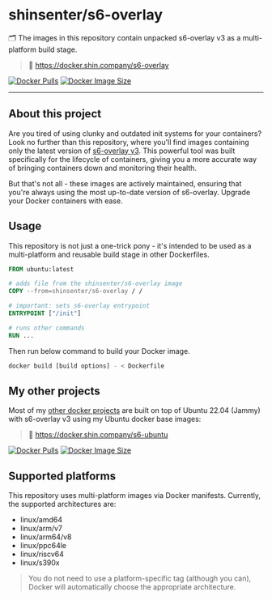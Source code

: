 # shinsenter/s6-overlay

🗂 The images in this repository contain unpacked s6-overlay v3 as a multi-platform build stage.

> 🔗 https://docker.shin.company/s6-overlay

[![Docker Pulls](https://img.shields.io/docker/pulls/shinsenter/s6-overlay)](https://docker.shin.company/s6-overlay) [![Docker Image Size](https://img.shields.io/docker/image-size/shinsenter/s6-overlay/latest?label=shinsenter%2Fs6-overlay)](https://docker.shin.company/s6-overlay)

* * *

## About this project

Are you tired of using clunky and outdated init systems for your containers? Look no further than this repository, where you'll find images containing only the latest version of [s6-overlay v3](https://github.com/just-containers/s6-overlay). This powerful tool was built specifically for the lifecycle of containers, giving you a more accurate way of bringing containers down and monitoring their health.

But that's not all - these images are actively maintained, ensuring that you're always using the most up-to-date version of s6-overlay. Upgrade your Docker containers with ease.

## Usage

This repository is not just a one-trick pony - it's intended to be used as a multi-platform and reusable build stage in other Dockerfiles.

```Dockerfile
FROM ubuntu:latest

# adds file from the shinsenter/s6-overlay image
COPY --from=shinsenter/s6-overlay / /

# important: sets s6-overlay entrypoint
ENTRYPOINT ["/init"]

# runs other commands
RUN ...
```

Then run below command to build your Docker image.

```bash
docker build [build options] - < Dockerfile
```

## My other projects

Most of my [other docker projects](https://docker.shin.company) are built on top of Ubuntu 22.04 (Jammy) with s6-overlay v3 using my Ubuntu docker base images:

> 🔗 https://docker.shin.company/s6-ubuntu

[![Docker Pulls](https://img.shields.io/docker/pulls/shinsenter/s6-ubuntu)](https://docker.shin.company/s6-ubuntu) [![Docker Image Size](https://img.shields.io/docker/image-size/shinsenter/s6-ubuntu/latest?label=shinsenter%2Fs6-ubuntu)](https://docker.shin.company/s6-ubuntu)

## Supported platforms

This repository uses multi-platform images via Docker manifests. Currently, the supported architectures are:

- linux/amd64
- linux/arm/v7
- linux/arm64/v8
- linux/ppc64le
- linux/riscv64
- linux/s390x

> You do not need to use a platform-specific tag (although you can), Docker will automatically choose the appropriate architecture.